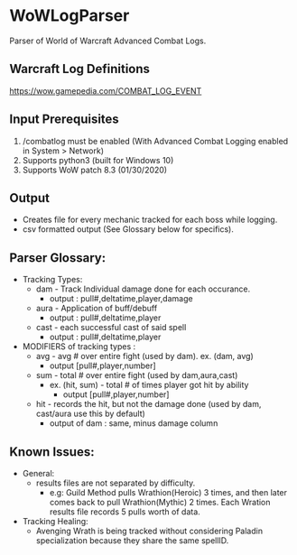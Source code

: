 # WoWLogParser
Parser of World of Warcraft Advanced Combat Logs.

## Warcraft Log Definitions 

https://wow.gamepedia.com/COMBAT_LOG_EVENT

## Input Prerequisites
1. /combatlog must be enabled (With Advanced Combat Logging enabled in System > Network)
2. Supports python3 (built for Windows 10)
3. Supports WoW patch 8.3 (01/30/2020)

## Output
- Creates file for every mechanic tracked for each boss while logging.
- csv formatted output (See Glossary below for specifics).

## Parser Glossary:
- Tracking Types:
  - dam - Track Individual damage done for each occurance.
    - output : pull#,deltatime,player,damage
  -	aura - Application of buff/debuff
    - output : pull#,deltatime,player
  - cast - each successful cast of said spell
    - output : pull#,deltatime,player
-	MODIFIERS of tracking types :
	-	avg - avg # over entire fight (used by dam). ex. (dam, avg) 
		- output [pull#,player,number]
	-	sum - total # over entire fight (used by dam,aura,cast)
		- ex. (hit, sum) - total # of times player got hit by ability
			- output [pull#,player,number]
	-	hit - records the hit, but not the damage done (used by dam, cast/aura use this by default)
		- output of dam : same, minus damage column
		
## Known Issues:
- General:
  - results files are not separated by difficulty.
    - e.g: Guild Method pulls Wrathion(Heroic) 3 times, and then later comes back to pull Wrathion(Mythic) 2 times. Each Wration results file records 5 pulls worth of data.
- Tracking Healing: 
  - Avenging Wrath is being tracked without considering Paladin specialization because they share the same spellID.
  
